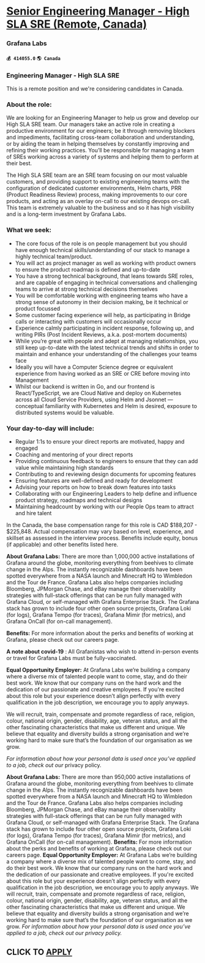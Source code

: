 # [Senior Engineering Manager - High SLA SRE (Remote, Canada)](https://www.remotewlb.com/apply/senior-engineering-manager-high-sla-sre-remote-canada)  
### Grafana Labs  
#### `💰 414055.0` `🌎 Canada`  

### Engineering Manager - High SLA SRE

This is a remote position and we're considering candidates in Canada.

###  **About the role:**

We are looking for an Engineering Manager to help us grow and develop our High SLA SRE team. Our managers take an active role in creating a productive environment for our engineers; be it through removing blockers and impediments, facilitating cross-team collaboration and understanding, or by aiding the team in helping themselves by constantly improving and refining their working practices. You’ll be responsible for managing a team of SREs working across a variety of systems and helping them to perform at their best.

The High SLA SRE team are an SRE team focusing on our most valuable customers, and providing support to existing engineering teams with the configuration of dedicated customer environments, Helm charts, PRR (Product Readiness Review) process, making improvements to our core products, and acting as an overlay on-call to our existing devops on-call. This team is extremely valuable to the business and so it has high visibility and is a long-term investment by Grafana Labs.

###  **What we seek:**

  * The core focus of the role is on people management but you should have enough technical skills/understanding of our stack to manage a highly technical team/product.
  * You will act as project manager as well as working with product owners to ensure the product roadmap is defined and up-to-date
  * You have a strong technical background, that leans towards SRE roles, and are capable of engaging in technical conversations and challenging teams to arrive at strong technical decisions themselves
  * You will be comfortable working with engineering teams who have a strong sense of autonomy in their decision making, be it technical or product focussed
  * Some customer facing experience will help, as participating in Bridge calls or interacting with customers will occasionally occur
  * Experience calmly participating in incident response, following up, and writing PIRs (Post Incident Reviews, a.k.a. post-mortem documents)
  * While you’re great with people and adept at managing relationships, you still keep up-to-date with the latest technical trends and shifts in order to maintain and enhance your understanding of the challenges your teams face
  * Ideally you will have a Computer Science degree or equivalent experience from having worked as an SRE or CRE before moving into Management
  * Whilst our backend is written in Go, and our frontend is React/TypeScript, we are Cloud Native and deploy on Kubernetes across all Cloud Service Providers, using Helm and Jsonnet — conceptual familiarity with Kubernetes and Helm is desired, exposure to distributed systems would be valuable.

### **Your day-to-day will include:**

  * Regular 1:1s to ensure your direct reports are motivated, happy and engaged
  * Coaching and mentoring of your direct reports
  * Providing continuous feedback to engineers to ensure that they can add value while maintaining high standards
  * Contributing to and reviewing design documents for upcoming features
  * Ensuring features are well-defined and ready for development
  * Advising your reports on how to break down features into tasks
  * Collaborating with our Engineering Leaders to help define and influence product strategy, roadmaps and technical designs
  * Maintaining headcount by working with our People Ops team to attract and hire talent

In the Canada, the base compensation range for this role is CAD $188,207 - $225,848. Actual compensation may vary based on level, experience, and skillset as assessed in the interview process. Benefits include equity, bonus (if applicable) and other benefits listed here.

 **About Grafana Labs:** There are more than 1,000,000 active installations of Grafana around the globe, monitoring everything from beehives to climate change in the Alps. The instantly recognizable dashboards have been spotted everywhere from a NASA launch and Minecraft HQ to Wimbledon and the Tour de France. Grafana Labs also helps companies including Bloomberg, JPMorgan Chase, and eBay manage their observability strategies with full-stack offerings that can be run fully managed with Grafana Cloud, or self-managed with Grafana Enterprise Stack. The Grafana stack has grown to include four other open source projects, Grafana Loki (for logs), Grafana Tempo (for traces), Grafana Mimir (for metrics), and Grafana OnCall (for on-call management).

 **Benefits:** For more information about the perks and benefits of working at Grafana, please check out our careers page.

 **A note about covid-19** : All Grafanistas who wish to attend in-person events or travel for Grafana Labs must be fully-vaccinated.

 **Equal Opportunity Employer:** At Grafana Labs we’re building a company where a diverse mix of talented people want to come, stay, and do their best work. We know that our company runs on the hard work and the dedication of our passionate and creative employees. If you're excited about this role but your experience doesn’t align perfectly with every qualification in the job description, we encourage you to apply anyways.

We will recruit, train, compensate and promote regardless of race, religion, colour, national origin, gender, disability, age, veteran status, and all the other fascinating characteristics that make us different and unique. We believe that equality and diversity builds a strong organisation and we’re working hard to make sure that’s the foundation of our organisation as we grow.

 _For information about how your personal data is used once you’ve applied to a job, check out our_ privacy policy.

 **About Grafana Labs:** There are more than 950,000 active installations of Grafana around the globe, monitoring everything from beehives to climate change in the Alps. The instantly recognizable dashboards have been spotted everywhere from a NASA launch and Minecraft HQ to Wimbledon and the Tour de France. Grafana Labs also helps companies including Bloomberg, JPMorgan Chase, and eBay manage their observability strategies with full-stack offerings that can be run fully managed with Grafana Cloud, or self-managed with Grafana Enterprise Stack. The Grafana stack has grown to include four other open source projects, Grafana Loki (for logs), Grafana Tempo (for traces), Grafana Mimir (for metrics), and Grafana OnCall (for on-call management). **Benefits:** For more information about the perks and benefits of working at Grafana, please check out our careers page. **Equal Opportunity Employer:** At Grafana Labs we’re building a company where a diverse mix of talented people want to come,
stay, and do their best work. We know that our company runs on the hard work and the dedication of our passionate and creative employees. If you're excited about this role but your experience doesn’t align perfectly with every qualification in the job description, we encourage you to apply anyways. We will recruit, train, compensate and promote regardless of race, religion, colour, national origin, gender, disability, age, veteran status, and all the other fascinating characteristics that make us different and unique. We believe that equality and diversity builds a strong organisation and we’re working hard to make sure that’s the foundation of our organisation as we grow. _For information about how your personal data is used once you’ve applied to a job, check out our privacy policy._  
## CLICK TO [APPLY](https://www.remotewlb.com/apply/senior-engineering-manager-high-sla-sre-remote-canada)

